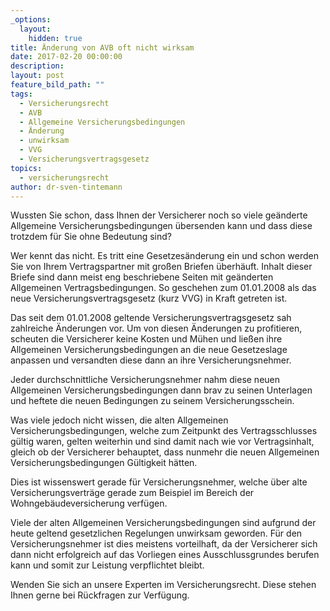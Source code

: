 ```yaml
---
_options:
  layout:
    hidden: true
title: Änderung von AVB oft nicht wirksam
date: 2017-02-20 00:00:00
description:
layout: post
feature_bild_path: ""
tags:
  - Versicherungsrecht
  - AVB
  - Allgemeine Versicherungsbedingungen
  - Änderung
  - unwirksam
  - VVG
  - Versicherungsvertragsgesetz
topics:
  - versicherungsrecht
author: dr-sven-tintemann
---
```



Wussten Sie schon, dass Ihnen der Versicherer noch so viele geänderte Allgemeine Versicherungsbedingungen übersenden kann und dass diese trotzdem für Sie ohne Bedeutung sind?

Wer kennt das nicht. Es tritt eine Gesetzesänderung ein und schon werden Sie von Ihrem Vertragspartner mit großen Briefen überhäuft. Inhalt dieser Briefe sind dann meist eng beschriebene Seiten mit geänderten Allgemeinen Vertragsbedingungen. So geschehen zum 01.01.2008 als das neue Versicherungsvertragsgesetz (kurz VVG) in Kraft getreten ist.

Das seit dem 01.01.2008 geltende Versicherungsvertragsgesetz sah zahlreiche Änderungen vor. Um von diesen Änderungen zu profitieren, scheuten die Versicherer keine Kosten und Mühen und ließen ihre Allgemeinen Versicherungsbedingungen an die neue Gesetzeslage anpassen und versandten diese dann an ihre Versicherungsnehmer.

Jeder durchschnittliche Versicherungsnehmer nahm diese neuen Allgemeinen Versicherungsbedingungen dann brav zu seinen Unterlagen und heftete die neuen Bedingungen zu seinem Versicherungsschein.

Was viele jedoch nicht wissen, die alten Allgemeinen Versicherungsbedingungen, welche zum Zeitpunkt des Vertragsschlusses gültig waren, gelten weiterhin und sind damit nach wie vor Vertragsinhalt, gleich ob der Versicherer behauptet, dass nunmehr die neuen Allgemeinen Versicherungsbedingungen Gültigkeit hätten.

Dies ist wissenswert gerade für Versicherungsnehmer, welche über alte Versicherungsverträge gerade zum Beispiel im Bereich der Wohngebäudeversicherung verfügen.

Viele der alten Allgemeinen Versicherungsbedingungen sind aufgrund der heute geltend gesetzlichen Regelungen unwirksam geworden. Für den Versicherungsnehmer ist dies meistens vorteilhaft, da der Versicherer sich dann nicht erfolgreich auf das Vorliegen eines Ausschlussgrundes berufen kann und somit zur Leistung verpflichtet bleibt.

Wenden Sie sich an unsere Experten im Versicherungsrecht. Diese stehen Ihnen gerne bei Rückfragen zur Verfügung.